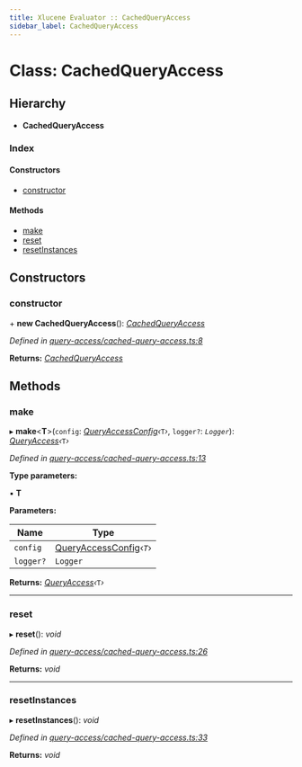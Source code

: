```yaml
---
title: Xlucene Evaluator :: CachedQueryAccess
sidebar_label: CachedQueryAccess
---
```


# Class: CachedQueryAccess

## Hierarchy

* **CachedQueryAccess**

### Index

#### Constructors

* [constructor](cachedqueryaccess.md#constructor)

#### Methods

* [make](cachedqueryaccess.md#make)
* [reset](cachedqueryaccess.md#reset)
* [resetInstances](cachedqueryaccess.md#resetinstances)

## Constructors

###  constructor

\+ **new CachedQueryAccess**(): *[CachedQueryAccess](cachedqueryaccess.md)*

*Defined in [query-access/cached-query-access.ts:8](https://github.com/terascope/teraslice/blob/b0f73ab9/packages/xlucene-evaluator/src/query-access/cached-query-access.ts#L8)*

**Returns:** *[CachedQueryAccess](cachedqueryaccess.md)*

## Methods

###  make

▸ **make**<**T**>(`config`: *[QueryAccessConfig](../interfaces/queryaccessconfig.md)‹*`T`*›*, `logger?`: *`Logger`*): *[QueryAccess](queryaccess.md)‹*`T`*›*

*Defined in [query-access/cached-query-access.ts:13](https://github.com/terascope/teraslice/blob/b0f73ab9/packages/xlucene-evaluator/src/query-access/cached-query-access.ts#L13)*

**Type parameters:**

▪ **T**

**Parameters:**

Name | Type |
------ | ------ |
`config` | [QueryAccessConfig](../interfaces/queryaccessconfig.md)‹*`T`*› |
`logger?` | `Logger` |

**Returns:** *[QueryAccess](queryaccess.md)‹*`T`*›*

___

###  reset

▸ **reset**(): *void*

*Defined in [query-access/cached-query-access.ts:26](https://github.com/terascope/teraslice/blob/b0f73ab9/packages/xlucene-evaluator/src/query-access/cached-query-access.ts#L26)*

**Returns:** *void*

___

###  resetInstances

▸ **resetInstances**(): *void*

*Defined in [query-access/cached-query-access.ts:33](https://github.com/terascope/teraslice/blob/b0f73ab9/packages/xlucene-evaluator/src/query-access/cached-query-access.ts#L33)*

**Returns:** *void*


